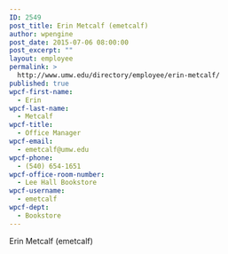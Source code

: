 ```yaml
---
ID: 2549
post_title: Erin Metcalf (emetcalf)
author: wpengine
post_date: 2015-07-06 08:00:00
post_excerpt: ""
layout: employee
permalink: >
  http://www.umw.edu/directory/employee/erin-metcalf/
published: true
wpcf-first-name:
  - Erin
wpcf-last-name:
  - Metcalf
wpcf-title:
  - Office Manager
wpcf-email:
  - emetcalf@umw.edu
wpcf-phone:
  - (540) 654-1651
wpcf-office-room-number:
  - Lee Hall Bookstore
wpcf-username:
  - emetcalf
wpcf-dept:
  - Bookstore
---
```

Erin Metcalf (emetcalf)